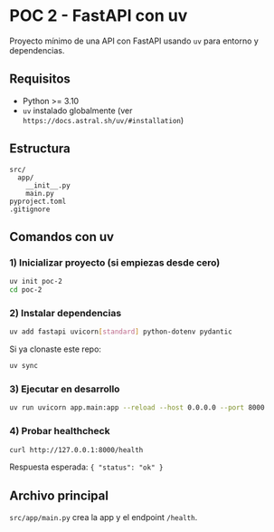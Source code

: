 # POC 2 - FastAPI con uv

Proyecto mínimo de una API con FastAPI usando `uv` para entorno y dependencias.

## Requisitos
- Python >= 3.10
- `uv` instalado globalmente (ver `https://docs.astral.sh/uv/#installation`)

## Estructura
```
src/
  app/
    __init__.py
    main.py
pyproject.toml
.gitignore
```

## Comandos con uv

### 1) Inicializar proyecto (si empiezas desde cero)
```bash
uv init poc-2
cd poc-2
```

### 2) Instalar dependencias
```bash
uv add fastapi uvicorn[standard] python-dotenv pydantic
```
Si ya clonaste este repo:
```bash
uv sync
```

### 3) Ejecutar en desarrollo
```bash
uv run uvicorn app.main:app --reload --host 0.0.0.0 --port 8000
```

### 4) Probar healthcheck
```bash
curl http://127.0.0.1:8000/health
```
Respuesta esperada: `{ "status": "ok" }`

## Archivo principal
`src/app/main.py` crea la app y el endpoint `/health`.
